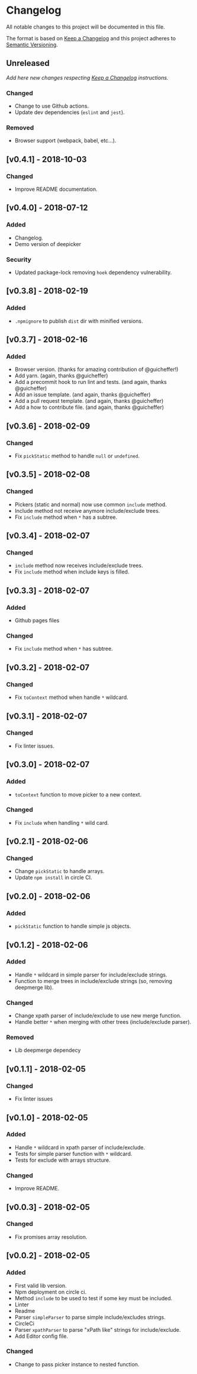 # Changelog

All notable changes to this project will be documented in this file.

The format is based on [Keep a Changelog](http://keepachangelog.com/en/1.0.0/)
and this project adheres to [Semantic Versioning](http://semver.org/spec/v2.0.0.html).

## Unreleased

*Add here new changes respecting [Keep a Changelog](http://keepachangelog.com/en/1.0.0/) instructions.*

### Changed
- Change to use Github actions.
- Update dev dependencies (`eslint` and `jest`).

### Removed
- Browser support (webpack, babel, etc...).

## [v0.4.1] - 2018-10-03

### Changed
- Improve README documentation.

## [v0.4.0] - 2018-07-12

### Added
- Changelog.
- Demo version of deepicker

### Security
- Updated package-lock removing `hoek` dependency vulnerability.

## [v0.3.8] - 2018-02-19

### Added
- `.npmignore` to publish `dist` dir with minified versions.

## [v0.3.7] - 2018-02-16

### Added
- Browser version. (thanks for amazing contribution of @guicheffer!)
- Add yarn. (again, thanks @guicheffer)
- Add a precommit hook to run lint and tests. (and again, thanks @guicheffer)
- Add an issue template. (and again, thanks @guicheffer)
- Add a pull request template. (and again, thanks @guicheffer)
- Add a how to contribute file. (and again, thanks @guicheffer)

## [v0.3.6] - 2018-02-09

### Changed
- Fix `pickStatic` method to handle `null` or `undefined`.

## [v0.3.5] - 2018-02-08

### Changed
- Pickers (static and normal) now use common `include` method.
- Include method not receive anymore include/exclude trees.
- Fix `include` method when `*` has a subtree.

## [v0.3.4] - 2018-02-07

### Changed
- `include` method now receives include/exclude trees.
- Fix `include` method when include keys is filled.

## [v0.3.3] - 2018-02-07

### Added
- Github pages files

### Changed
- Fix `include` method when `*` has subtree.

## [v0.3.2] - 2018-02-07

### Changed
- Fix `toContext` method when handle `*` wildcard.

## [v0.3.1] - 2018-02-07

### Changed
- Fix linter issues.

## [v0.3.0] - 2018-02-07

### Added
- `toContext` function to move picker to a new context.

### Changed
- Fix `include` when handling `*` wild card.

## [v0.2.1] - 2018-02-06

### Changed
- Change `pickStatic` to handle arrays.
- Update `npm install` in circle CI.

## [v0.2.0] - 2018-02-06

### Added
- `pickStatic` function to handle simple js objects.

## [v0.1.2] - 2018-02-06

### Added
- Handle `*` wildcard in simple parser for include/exclude strings.
- Function to merge trees in include/exclude strings (so, removing deepmerge lib).

### Changed
- Change xpath parser of include/exclude to use new merge function.
- Handle better `*` when merging with other trees (include/exclude parser).

### Removed
- Lib deepmerge dependecy

## [v0.1.1] - 2018-02-05

### Changed
- Fix linter issues

## [v0.1.0] - 2018-02-05

### Added
- Handle `*` wildcard in xpath parser of include/exclude.
- Tests for simple parser function with `*` wildcard.
- Tests for exclude with arrays structure.

### Changed
- Improve README.

## [v0.0.3] - 2018-02-05

### Changed
- Fix promises array resolution.

## [v0.0.2] - 2018-02-05

### Added
- First valid lib version.
- Npm deployment on circle ci.
- Method `include` to be used to test if some key must be included.
- Linter
- Readme
- Parser `simpleParser` to parse simple include/excludes strings.
- CircleCi
- Parser `xpathParser` to parse "xPath like" strings for include/exclude.
- Add Editor config file.

### Changed
- Change to pass picker instance to nested function.
